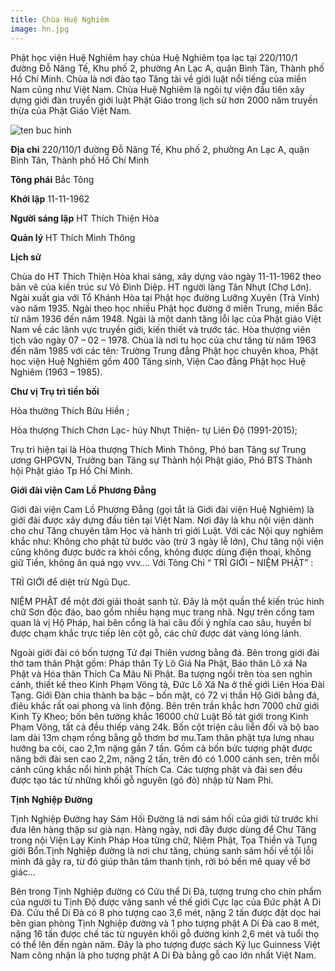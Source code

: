 ```yaml
---
title: Chùa Huệ Nghiêm
image: hn.jpg
---
```


Phật học viện Huệ Nghiêm hay chùa Huệ Nghiêm tọa lạc tại 220/110/1 đường Đỗ Năng Tế, Khu phố 2, phường An Lạc A, quận Bình Tân, Thành phố Hồ Chí Minh. Chùa là nơi đào tạo Tăng tài về giới luật nổi tiếng của miền Nam cũng như Việt Nam. Chùa Huệ Nghiêm là ngôi tự viện đầu tiên xây dựng giới đàn truyền giới luật Phật Giáo trong lịch sử hơn 2000 năm truyền thừa của Phật Giáo Việt Nam. 

![ten buc hinh](http://tamtoanthang.com.vn/hinhanh_flash/san_pham/P1000999.JPG "ten buc hinh")

**Địa chỉ** 	220/110/1 đường Đỗ Năng Tế, Khu phố 2, phường An Lạc A, quận Bình Tân, Thành phố Hồ Chí Minh

**Tông phái**	Bắc Tông

**Khởi lập**	11-11-1962

**Người sáng lập**	HT Thích Thiện Hòa

**Quản lý**	HT Thích Minh Thông

**Lịch sử**

Chùa do HT Thích Thiện Hòa khai sáng, xây dựng vào ngày 11-11-1962 theo bản vẽ của kiến trúc sư Võ Đình Diệp. HT người làng Tân Nhựt (Chợ Lớn). Ngài xuất gia với Tổ Khánh Hòa tại Phật học đường Lưỡng Xuyên (Trà Vinh) vào năm 1935. Ngài theo học nhiều Phật học đường ở miền Trung, miền Bắc từ năm 1936 đến năm 1948. Ngài là một danh tăng lỗi lạc của Phật giáo Việt Nam về các lãnh vực truyền giới, kiến thiết và trước tác. Hòa thượng viên tịch vào ngày 07 – 02 – 1978. Chùa là nơi tu học của chư tăng từ năm 1963 đến năm 1985 với các tên: Trường Trung đẳng Phật học chuyên khoa, Phật học viện Huệ Nghiêm gồm 400 Tăng sinh, Viện Cao đẳng Phật học Huệ Nghiêm (1963 – 1985).

**Chư vị Trụ trì tiền bối**

Hòa thường Thích Bửu Hiền ;

Hòa thượng Thích Chơn Lạc- húy Nhựt Thiện- tự Liên Độ (1991-2015);

Trụ trì hiện tại là Hòa thượng Thích Minh Thông, Phó ban Tăng sự Trung ương GHPGVN, Trưởng ban Tăng sự Thành hội Phật giáo, Phó BTS Thành hội Phật giáo Tp Hồ Chí Minh.

**Giới đài viện Cam Lồ Phương Đẳng**

Giới đài viện Cam Lồ Phương Đẳng (gọi tắt là Giới đài viện Huệ Nghiêm) là giới đài được xây dựng đầu tiên tại Việt Nam. Nơi đây là khu nội viện dành cho chư Tăng chuyên tâm Học và hành trì giới Luật. Với các Nội quy nghiêm khắc như: Không cho phật tử bước vào (trừ 3 ngày lễ lớn), Chư tăng nội viện cũng không được bước ra khỏi cổng, không được dùng điện thoại, không giữ Tiền, không ăn quá ngọ vvv…. Với Tông Chỉ “ TRÌ GIỚI – NIỆM PHẬT” :

TRÌ GIỚI để diệt trừ Ngũ Dục.

NIỆM PHẬT để một đời giải thoát sanh tử. Đây là một quần thể kiến trúc hình chữ Sơn độc đáo, bao gồm nhiều hạng mục trang nhã. Ngự trên cổng tam quan là vị Hộ Pháp, hai bên cổng là hai câu đối ý nghĩa cao sâu, huyền bí được chạm khắc trực tiếp lên cột gỗ, các chữ được dát vàng lóng lánh.

Ngoài giới đài có bốn tượng Tứ đại Thiên vương bằng đá. Bên trong giới đài thờ tam thân Phật gồm: Pháp thân Tỳ Lô Giá Na Phật, Báo thân Lô xá Na Phật và Hóa thân Thích Ca Mâu Ni Phật. Ba tượng ngồi trên tòa sen nghìn cánh, thiết kế theo Kinh Phạm Võng tả, Đức Lô Xá Na ở thế giới Liên Hoa Đài Tạng. Giới Đàn chia thành ba bậc – bốn mặt, có 72 vị thần Hộ Giới bằng đá, điêu khắc rất oai phong và linh động. Bên trên trần khắc hơn 7000 chữ giới Kinh Tỳ Kheo; bốn bên tường khắc 16000 chữ Luật Bồ tát giới trong Kinh Phạm Võng, tất cả đều thiếp vàng 24k. Bốn cột triện câu liễn đối và bộ bao lam dài 13m chạm rồng bằng gỗ thơm bơ mu.Tam thân phật tựa lưng nhau hướng ba cõi, cao 2,1m nặng gần 7 tấn. Gồm cả bốn bức tượng phật được nâng bởi đài sen cao 2,2m, nặng 2 tấn, trên đó có 1.000 cánh sen, trên mỗi cánh cũng khắc nổi hình phật Thích Ca. Các tượng phật và đài sen đều được tạo tác từ những khối gỗ nguyên (gõ đỏ) nhập từ Nam Phi.

**Tịnh Nghiệp Đường**

Tịnh Nghiệp Đường hay Sám Hối Đường là nơi sám hối của giới tử trước khi đưa lên hàng thập sư già nạn. Hàng ngày, nơi đây được dùng để Chư Tăng trong nội Viện Lạy Kinh Pháp Hoa từng chữ, Niệm Phật, Tọa Thiền và Tụng giới Bổn.Tịnh Nghiệp đường là nơi chư tăng, chúng sanh sám hối về tội lỗi mình đã gây ra, từ đó giúp thân tâm thanh tịnh, rời bỏ bến mê quay về bờ giác...

Bên trong Tịnh Nghiệp đường có Cửu thể Di Đà, tượng trưng cho chín phẩm của người tu Tịnh Độ được vãng sanh về thế giới Cực lạc của Đức phật A Di Đà. Cửu thể Di Đà có 8 pho tượng cao 3,6 mét, nặng 2 tấn được đặt dọc hai bên gian phòng Tịnh Nghiệp đường và 1 pho tượng phật A Di Đà cao 8 mét, nặng 16 tấn được chế tác từ nguyên khối gỗ đường kính 2,6 mét và tuổi thọ có thể lên đến ngàn năm. Đây là pho tượng được sách Kỷ lục Guinness Việt Nam công nhận là pho tượng phật A Di Đà bằng gỗ cao lớn nhất Việt Nam.


